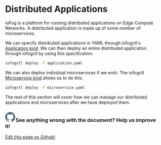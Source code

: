 # Distributed Applications

ioFog is a platform for running distributed applications on Edge Compute Networks. A distributed application is made up of some number of microservices.

We can specify distributed applications in YAML through iofogctl's [Application kind](../reference-iofogctl/reference-application.html#application). We can then deploy an entire distributed application through iofogctl by using this specification:

```bash
iofogctl deploy -f application.yaml
```

We can also deploy individual microservices if we wish. The iofogctl [Microservice kind](../reference-iofogctl/reference-application.html#microservices) allows us to do this.

```bash
iofogctl deploy -f microservice.yaml
```

The rest of this section will cover how we can manage our distributed applications and microservices after we have deployed them.

<aside class="notifications contribute">
  <h3><img src="/images/icos/ico-github.svg" alt="">See anything wrong with the document? Help us improve it!</h3>
  <a href="https://github.com/eclipse-iofog/iofog.org/edit/develop/content/docs/2/microservices/applications.md"
    target="_blank">
    <p>Edit this page on Github!</p>
  </a>
</aside>
